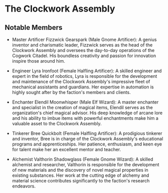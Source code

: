 # The Clockwork Assembly

## Notable Members

- Master Artificer Fizzwick Gearspark (Male Gnome Artificer): A genius inventor and charismatic leader, Fizzwick serves as the head of the Clockwork Assembly and oversees the day-to-day operations of the Cogwork Citadel. His boundless creativity and passion for innovation inspire those around him.

- Engineer Lyra Ironfoot (Female Halfling Artificer): A skilled engineer and expert in the field of robotics, Lyra is responsible for the development and maintenance of the Clockwork Assembly's impressive fleet of mechanical assistants and guardians. Her expertise in automation is highly sought after by the faction's members and clients.

- Enchanter Elendil Moonwhisper (Male Elf Wizard): A master enchanter and specialist in the creation of magical items, Elendil serves as the organization's chief magical advisor. His deep knowledge of arcane lore and his ability to imbue items with powerful enchantments make him a valuable asset to the Clockwork Assembly.

- Tinkerer Bree Quickbolt (Female Halfling Artificer): A prodigious tinkerer and inventor, Bree is in charge of the Clockwork Assembly's educational programs and apprenticeships. Her patience, enthusiasm, and keen eye for talent make her an excellent mentor and teacher.

- Alchemist Valthorin Shadowglass (Female Gnome Wizard): A skilled alchemist and researcher, Valthorin is responsible for the development of new materials and the discovery of novel magical properties in existing substances. Her work at the cutting edge of alchemy and material science contributes significantly to the faction's research endeavors.
